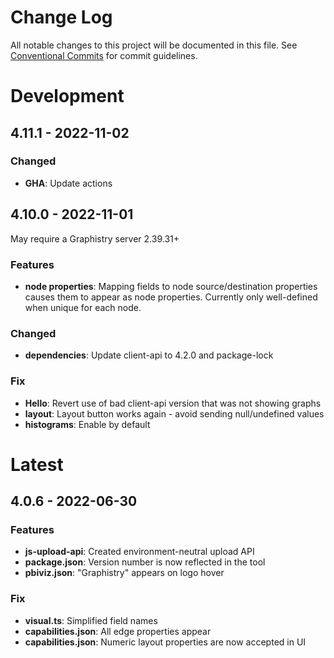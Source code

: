 # Change Log

All notable changes to this project will be documented in this file.
See [Conventional Commits](https://conventionalcommits.org) for commit guidelines.

# Development

## 4.11.1 - 2022-11-02

### Changed

- **GHA**: Update actions

## 4.10.0 - 2022-11-01

May require a Graphistry server 2.39.31+

### Features

- **node properties**: Mapping fields to node source/destination properties causes them to appear as node properties. Currently only well-defined when unique for each node.

### Changed

- **dependencies**: Update client-api to 4.2.0 and package-lock

### Fix

- **Hello**: Revert use of bad client-api version that was not showing graphs
- **layout**: Layout button works again - avoid sending null/undefined values
- **histograms**: Enable by default

# Latest

## 4.0.6 - 2022-06-30

### Features

- **js-upload-api**: Created environment-neutral upload API
- **package.json**: Version number is now reflected in the tool
- **pbiviz.json**: "Graphistry" appears on logo hover


### Fix

- **visual.ts**: Simplified field names
- **capabilities.json**: All edge properties appear
- **capabilities.json**: Numeric layout properties are now accepted in UI


